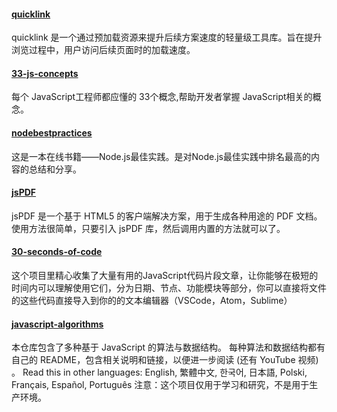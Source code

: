 #### [quicklink](https://github.com/GoogleChromeLabs/quicklink)

quicklink 是一个通过预加载资源来提升后续方案速度的轻量级工具库。旨在提升浏览过程中，用户访问后续页面时的加载速度。

#### [33-js-concepts](https://github.com/leonardomso/33-js-concepts)

每个 JavaScript工程师都应懂的 33个概念,帮助开发者掌握 JavaScript相关的概念。

#### [nodebestpractices](https://github.com/i0natan/nodebestpractices)

这是一本在线书籍——Node.js最佳实践。是对Node.js最佳实践中排名最高的内容的总结和分享。

#### [jsPDF](https://github.com/MrRio/jsPDF)

jsPDF 是一个基于 HTML5 的客户端解决方案，用于生成各种用途的 PDF 文档。使用方法很简单，只要引入 jsPDF 库，然后调用内置的方法就可以了。


#### [30-seconds-of-code](https://github.com/30-seconds/30-seconds-of-code)

这个项目里精心收集了大量有用的JavaScript代码片段文章，让你能够在极短的时间内可以理解使用它们，分为日期、节点、功能模块等部分，你可以直接将文件的这些代码直接导入到你的的文本编辑器（VSCode，Atom，Sublime）

#### [javascript-algorithms](https://github.com/trekhleb/javascript-algorithms)

本仓库包含了多种基于 JavaScript 的算法与数据结构。
每种算法和数据结构都有自己的 README，包含相关说明和链接，以便进一步阅读 (还有 YouTube 视频) 。
Read this in other languages: English, 繁體中文, 한국어, 日本語, Polski, Français, Español, Português
注意：这个项目仅用于学习和研究，不是用于生产环境。
